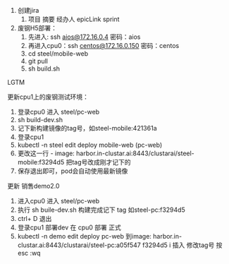 1. 创建jira
    1. 项目 摘要 经办人 epicLink sprint
2. 废钢H5部署：
    1. 先进入:  ssh aios@172.16.0.4   密码：aios
    2. 再进入cpu0：ssh centos@172.16.0.150  密码：centos
    3. cd steel/mobile-web
    4. git pull 
    5. sh build.sh

LGTM


更新cpu1上的废钢测试环境：
1. 登录cpu0 进入  steel/pc-web
2. sh build-dev.sh
3. 记下新构建镜像的tag号，如steel-mobile:421361a
4. 登录cpu1
5. kubectl -n steel edit deploy mobile-web   (pc-web)
6. 更改这一行 - image: harbor.in-clustar.ai:8443/clustarai/steel-mobile:f3294d5  把tag号改成刚才记下的
7. 保存退出即可，pod会自动使用最新镜像


更新 销售demo2.0
1. 进入cpu0  进入  steel/pc-web
2. 执行 sh buile-dev.sh 构建完成记下 tag 如steel-pc:f3294d5
3. ctrl+ D 退出  
3. 登录cpu1 部署dev  在 cpu0 部署 正式
4. kubectl -n demo edit deploy pc-web
  到image: harbor.in-clustar.ai:8443/clustarai/steel-pc:a05f547  f3294d5
  i 插入 修改tag号  按esc :wq


